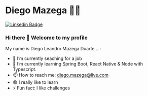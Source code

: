 # Diego Mazega :man_technologist:

[![Linkedin Badge](https://img.shields.io/badge/-LinkedIn-blue?style=flat-square&logo=Linkedin&logoColor=white&link=https://www.linkedin.com/in/diego-duarte-85b92b1a1/)](https://www.linkedin.com/in/diego-duarte-85b92b1a1/)

### Hi there 👋 Welcome to my profile

My name is Diego Leandro Mazega Duarte ...:

- 🔭 I’m currently seaching for a job
- 🌱 I’m currently learning Spring Boot, React Native & Node with Typescript.
- 📫 How to reach me: diego.mazega@live.com
- 😄 I really like to learn
- ⚡ Fun fact: I like challenges 
